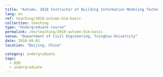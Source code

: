 ```yaml
---
title: "Autumn, 2018 Instructor of Building Information Modeling Technology"
lang: en
ref: teaching/2018-autumn-bim-basic
collection: teaching
type: "Undergraduate course"
permalink: /en/teaching/2018-autumn-bim-basic
venue: "Department of Civil Engineering, Tsinghua University"
date: 2018-09-01
location: "Beijing, China"

category: undergraduate
tags: 
  - BIM
  - undergraduate
---
```

